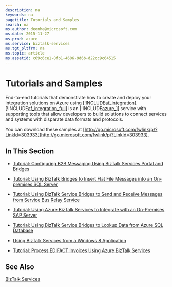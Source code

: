 ```yaml
---
description: na
keywords: na
pagetitle: Tutorials and Samples
search: na
ms.author: deonhe@microsoft.com
ms.date: 2015-11-27
ms.prod: azure
ms.service: biztalk-services
ms.tgt_pltfrm: na
ms.topic: article
ms.assetid: c69c6ce1-8fb1-4606-9d6b-d22cc9c64515
---
```

# Tutorials and Samples
End-to-end tutorials that demonstrate how to create and deploy your integration solutions on Azure using [!INCLUDE[af_integration](/Token/af_integration_md.md)]. [!INCLUDE[af_integration_full](/Token/af_integration_full_md.md)] is an [!INCLUDE[azure_1](/Token/azure_1_md.md)] service with supporting tools that allow developers to build solutions to connect services and systems with disparate data formats and protocols.

You can download these samples at [http://go.microsoft.com/fwlink/p/?LinkId=303933](http://go.microsoft.com/fwlink/p/?LinkId=303933).

## In This Section

- [Tutorial: Configuring B2B Messaging Using BizTalk Services Portal and Bridges](/Topic/Tutorial__Configuring_B2B_Messaging_Using_BizTalk_Services_Portal_and_Bridges.md)

- [Tutorial: Using BizTalk Bridges to Insert Flat File Messages into an On-premises SQL Server](/Topic/Tutorial__Using_BizTalk_Bridges_to_Insert_Flat_File_Messages_into_an_On-premises_SQL_Server.md)

- [Tutorial: Using BizTalk Service Bridges to Send and Receive Messages from Service Bus Relay Service](/Topic/Tutorial__Using_BizTalk_Service_Bridges_to_Send_and_Receive_Messages_from_Service_Bus_Relay_Service.md)

- [Tutorial: Using Azure BizTalk Services to Integrate with an On-Premises SAP Server](/Topic/Tutorial__Using_Azure_BizTalk_Services_to_Integrate_with_an_On-Premises_SAP_Server.md)

- [Tutorial: Using BizTalk Service Bridges to Lookup Data from Azure SQL Database](/Topic/Tutorial__Using_BizTalk_Service_Bridges_to_Lookup_Data_from_Azure_SQL_Database.md)

- [Using BizTalk Services from a Windows 8 Application](/Topic/Using_BizTalk_Services_from_a_Windows_8_Application.md)

- [Tutorial: Process EDIFACT Invoices Using Azure BizTalk Services](/Topic/Tutorial__Process_EDIFACT_Invoices_Using_Azure_BizTalk_Services.md)

## See Also
[BizTalk Services](/Topic/BizTalk_Services.md)

